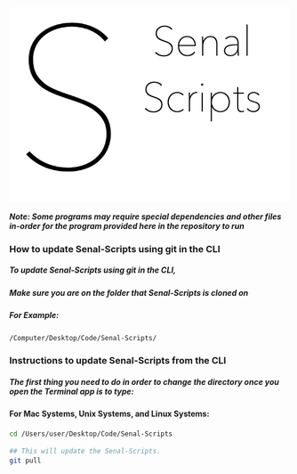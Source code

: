 <img src = "./Senal-Scripts.png">

***Note: Some programs may require special dependencies and other files in-order for the program provided here in the repository to run***
### How to update Senal-Scripts using git in the CLI

##### To update Senal-Scripts using git in the CLI,
##### Make sure you are on the folder that Senal-Scripts is cloned on 
##### For Example: 

```sh
/Computer/Desktop/Code/Senal-Scripts/
```

### Instructions to update Senal-Scripts from the CLI
##### The first thing you need to do in order to change the directory once you open the Terminal app  is to type:

#### For Mac Systems, Unix Systems, and Linux Systems: 

```sh
cd /Users/user/Desktop/Code/Senal-Scripts
```
```sh
## This will update the Senal-Scripts. 
git pull
```